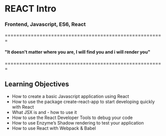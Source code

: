 # REACT Intro
### Frontend, Javascript, ES6, React


=======================================================

#### "It doesn't matter where you are, I will find you and i will render you"

=======================================================


## Learning Objectives

- How to create a basic Javascript application using React
- How to use the package create-react-app to start developing quickly with React
- What JSX is and - how to use it
- How to use the React Developer Tools to debug your code
- How to use Enzyme’s Shadow rendering to test your application
- How to use React with Webpack & Babel